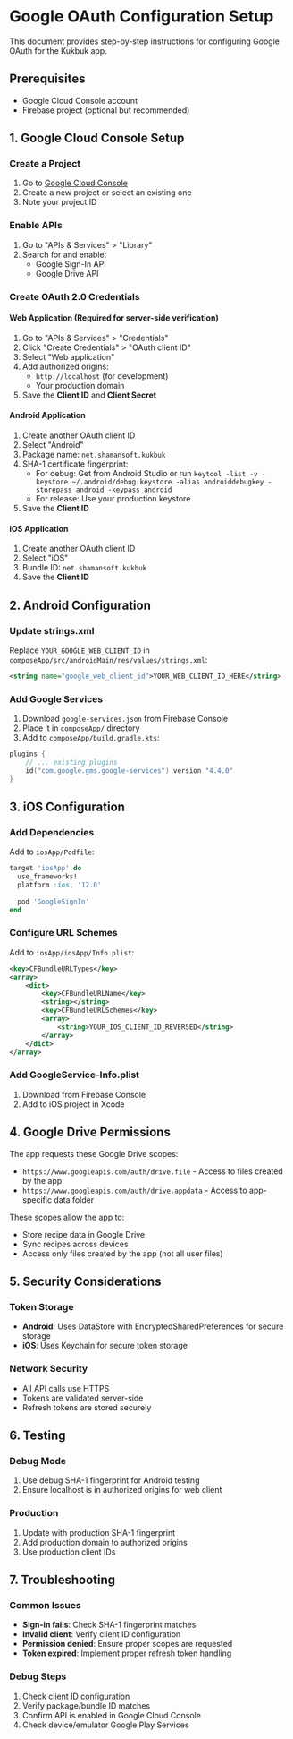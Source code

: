 # Google OAuth Configuration Setup

This document provides step-by-step instructions for configuring Google OAuth for the Kukbuk app.

## Prerequisites

- Google Cloud Console account
- Firebase project (optional but recommended)

## 1. Google Cloud Console Setup

### Create a Project
1. Go to [Google Cloud Console](https://console.cloud.google.com/)
2. Create a new project or select an existing one
3. Note your project ID

### Enable APIs
1. Go to "APIs & Services" > "Library"
2. Search for and enable:
   - Google Sign-In API
   - Google Drive API

### Create OAuth 2.0 Credentials

#### Web Application (Required for server-side verification)
1. Go to "APIs & Services" > "Credentials"
2. Click "Create Credentials" > "OAuth client ID"
3. Select "Web application"
4. Add authorized origins:
   - `http://localhost` (for development)
   - Your production domain
5. Save the **Client ID** and **Client Secret**

#### Android Application
1. Create another OAuth client ID
2. Select "Android"
3. Package name: `net.shamansoft.kukbuk`
4. SHA-1 certificate fingerprint:
   - For debug: Get from Android Studio or run `keytool -list -v -keystore ~/.android/debug.keystore -alias androiddebugkey -storepass android -keypass android`
   - For release: Use your production keystore
5. Save the **Client ID**

#### iOS Application
1. Create another OAuth client ID
2. Select "iOS"
3. Bundle ID: `net.shamansoft.kukbuk`
4. Save the **Client ID**

## 2. Android Configuration

### Update strings.xml
Replace `YOUR_GOOGLE_WEB_CLIENT_ID` in `composeApp/src/androidMain/res/values/strings.xml`:

```xml
<string name="google_web_client_id">YOUR_WEB_CLIENT_ID_HERE</string>
```

### Add Google Services
1. Download `google-services.json` from Firebase Console
2. Place it in `composeApp/` directory
3. Add to `composeApp/build.gradle.kts`:

```kotlin
plugins {
    // ... existing plugins
    id("com.google.gms.google-services") version "4.4.0"
}
```

## 3. iOS Configuration

### Add Dependencies
Add to `iosApp/Podfile`:

```ruby
target 'iosApp' do
  use_frameworks!
  platform :ios, '12.0'
  
  pod 'GoogleSignIn'
end
```

### Configure URL Schemes
Add to `iosApp/iosApp/Info.plist`:

```xml
<key>CFBundleURLTypes</key>
<array>
    <dict>
        <key>CFBundleURLName</key>
        <string></string>
        <key>CFBundleURLSchemes</key>
        <array>
            <string>YOUR_IOS_CLIENT_ID_REVERSED</string>
        </array>
    </dict>
</array>
```

### Add GoogleService-Info.plist
1. Download from Firebase Console
2. Add to iOS project in Xcode

## 4. Google Drive Permissions

The app requests these Google Drive scopes:
- `https://www.googleapis.com/auth/drive.file` - Access to files created by the app
- `https://www.googleapis.com/auth/drive.appdata` - Access to app-specific data folder

These scopes allow the app to:
- Store recipe data in Google Drive
- Sync recipes across devices
- Access only files created by the app (not all user files)

## 5. Security Considerations

### Token Storage
- **Android**: Uses DataStore with EncryptedSharedPreferences for secure storage
- **iOS**: Uses Keychain for secure token storage

### Network Security
- All API calls use HTTPS
- Tokens are validated server-side
- Refresh tokens are stored securely

## 6. Testing

### Debug Mode
1. Use debug SHA-1 fingerprint for Android testing
2. Ensure localhost is in authorized origins for web client

### Production
1. Update with production SHA-1 fingerprint
2. Add production domain to authorized origins
3. Use production client IDs

## 7. Troubleshooting

### Common Issues
- **Sign-in fails**: Check SHA-1 fingerprint matches
- **Invalid client**: Verify client ID configuration
- **Permission denied**: Ensure proper scopes are requested
- **Token expired**: Implement proper refresh token handling

### Debug Steps
1. Check client ID configuration
2. Verify package/bundle ID matches
3. Confirm API is enabled in Google Cloud Console
4. Check device/emulator Google Play Services